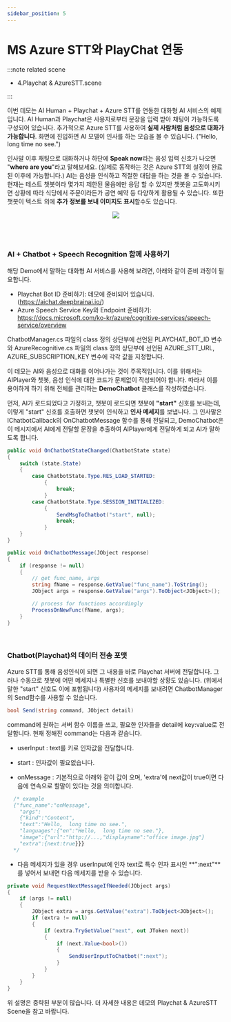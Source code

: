 ```yaml
---
sidebar_position: 5
---
```


# MS Azure STT와 PlayChat 연동

:::note related scene

- 4.Playchat & AzureSTT.scene

:::

이번 데모는 AI Human + Playchat + Azure STT를 연동한 대화형 AI 서비스의 예제입니다. AI Human과 Playchat은 사용자로부터 문장을 입력 받아 채팅이 가능하도록 구성되어 있습니다. 추가적으로 Azure STT를 사용하여 **실제 사람처럼 음성으로 대화가 가능합니다**. 화면에 진입하면 AI 모델이 인사를 하는 모습을 볼 수 있습니다. ("Hello, long time no see.")

인사말 이후 채팅으로 대화하거나 하단에 **Speak now**라는 음성 입력 신호가 나오면 "**where are you**"라고 말해보세요. (실제로 동작하는 것은 Azure STT의 설정이 완료된 이후에 가능합니다.) AI는 음성을 인식하고 적절한 대답을 하는 것을 볼 수 있습니다. 현재는 테스트 챗봇이라 몇가지 제한된 물음에만 응답 할 수 있지만 챗봇을 고도화시키면 상황에 따라 식당에서 주문이라든가 공연 예약 등 다양하게 활용될 수 있습니다. 또한 챗봇이 텍스트 외에 **추가 정보를 보내 이미지도 표시**할수도 있습니다.

<p align="center">
<img src="/img/aihuman/unity/sampleproject_azurestt.png" style={{zoom: "40%"}} />
</p>

<br/>
<br/>

### AI + Chatbot + Speech Recognition 함께 사용하기

해당 Demo에서 말하는 대화형 AI 서비스를 사용해 보려면, 아래와 같이 준비 과정이 필요합니다.

- Playchat Bot ID 준비하기: 데모에 준비되어 있습니다. (https://aichat.deepbrainai.io/)
- Azure Speech Service Key와 Endpoint 준비하기: https://docs.microsoft.com/ko-kr/azure/cognitive-services/speech-service/overview

ChatbotManager.cs 파일의 class 정의 상단부에 선언된 PLAYCHAT_BOT_ID 변수와 AzureRecognitive.cs 파일의 class 정의 상단부에 선언된 AZURE_STT_URL, AZURE_SUBSCRIPTION_KEY 변수에 각각 값을 지정합니다.

이 데모는 AI와 음성으로 대화를 이어나가는 것이 주목적입니다. 이를 위해서는 AIPlayer와 챗봇, 음성 인식에 대한 코드가 문제없이 작성되어야 합니다. 따라서 이를 용이하게 하기 위해 전체를 관리하는 **DemoChatbot** 클래스를 작성하였습니다.

먼저, AI가 로드되었다고 가정하고, 챗봇이 로드되면 챗봇에 **"start"** 신호를 보내는데, 이렇게 "start" 신호를 호출하면 챗봇이 인식하고 **인사 메세지**를 보냅니다. 그 인사말은 IChatbotCallback의 OnChatbotMessage 함수를 통해 전달되고, DemoChatbot은 이 메시지에서 AI에게 전달할 문장을 추출하여 AIPlayer에게 전달하게 되고 AI가 말하도록 합니다.

```csharp
public void OnChatbotStateChanged(ChatbotState state)
{
    switch (state.State)
    {
        case ChatbotState.Type.RES_LOAD_STARTED:
            {
                break;
            }
        case ChatbotState.Type.SESSION_INITIALIZED:
            {
                SendMsgToChatbot("start", null);
                break;
            }
    }
}

public void OnChatbotMessage(JObject response)
{
    if (response != null)
    {
        // get func_name, args
        string fName = response.GetValue("func_name").ToString();
        JObject args = response.GetValue("args").ToObject<JObject>();

        // process for functions accordingly
        ProcessOnNewFunc(fName, args);
    }
}
```


<br/>

### Chatbot(Playchat)의 데이터 전송 포맷

Azure STT를 통해 음성인식이 되면 그 내용을 바로 Playchat 서버에 전달합니다. 그러나 수동으로 챗봇에 어떤 메세지나 특별한 신호를 보내야할 상황도 있습니다. (위에서 말한 "start" 신호도 이에 포함됩니다) 사용자의 메세지를 보내려면 ChatbotManager의 Send함수를 사용할 수 있습니다.

```csharp
bool Send(string command, JObject detail)
```

command에 원하는 서버 함수 이름을 쓰고, 필요한 인자들을 detail에 key:value로 전달합니다. 현재 정해진 command는 다음과 같습니다.

- userInput : text를 키로 인자값을 전달합니다.

- start : 인자값이 필요없습니다.

- onMessage : 기본적으로 아래와 같이 값이 오며, 'extra'에 next값이 true이면 다음에 연속으로 할말이 있다는 것을 의미합니다.

```csharp
  /* example
  {"func_name":"onMessage",
  	"args":
   	{"kind":"Content",
    "text":"Hello,  long time no see.",
    "languages":{"en":"Hello,  long time no see."},
    "image":{"url":"http://...,"displayname":"office image.jpg"}
    "extra":{next:true}}}
  */
```

- 다음 메세지가 있을 경우 userInput에 인자 text로 특수 인자 표시인 **":next"**를 넣어서 보내면 다음 메세지를 받을 수 있습니다.

```csharp
private void RequestNextMessageIfNeeded(JObject args)
{
    if (args != null)
    {
        JObject extra = args.GetValue("extra").ToObject<JObject>();
        if (extra != null)
        {
            if (extra.TryGetValue("next", out JToken next))
            {
                if (next.Value<bool>())
                {
                    SendUserInputToChatbot(":next");
                }
            }
        }
    }
}
```

위 설명은 중략된 부분이 많습니다. 더 자세한 내용은 데모의 Playchat & AzureSTT Scene을 참고 바랍니다.

